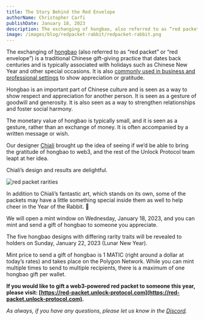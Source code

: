 ```yaml
---
title: The Story Behind the Red Envelope
authorName: Christopher Carfi
publishDate: January 18, 2023
description: The exchanging of hongbao, also referred to as “red packet” or “red envelope”, is a traditional Chinese gift-giving practice to show appreciation or gratitude.
image: /images/blog/redpacket-rabbit/redpacket-rabbit.png
---
```


The exchanging of [hongbao](https://en.wikipedia.org/wiki/Red_envelope) (also referred to as “red packet” or “red envelope”) is a traditional Chinese gift-giving practice that dates back centuries and is typically associated with holidays such as Chinese New Year and other special occasions. It is also [commonly used in business and professional settings](https://en.wikipedia.org/wiki/WeChat_red_envelope) to show appreciation or gratitude.

Hongbao is an important part of Chinese culture and is seen as a way to show respect and appreciation for another person. It is seen as a gesture of goodwill and generosity. It is also seen as a way to strengthen relationships and foster social harmony.

The monetary value of hongbao is typically small, and it is seen as a gesture, rather than an exchange of money. It is often accompanied by a written message or wish.

Our designer [Chiali](https://chialitsai.com/about/) brought up the idea of seeing if we’d be able to bring the gratitude of hongbao to web3, and the rest of the Unlock Protocol team leapt at her idea. 

Chiali’s design and results are delightful.

![red packet rarities](/images/blog/redpacket-rabbit/redpacket-all-rarities.png)

In addition to Chiali’s fantastic art, which stands on its own, some of the packets may have a little something special inside them as well to help cheer in the Year of the Rabbit. 🧧

We will open a mint window on Wednesday, January 18, 2023, and you can mint and send a gift of hongbao to someone you appreciate.

The five hongbao designs with differing rarity traits will be revealed to holders on Sunday, January 22, 2023 (Lunar New Year).

Mint price to send a gift of hongbao is 1 MATIC (right around a dollar at today’s rates) and takes place on the Polygon Network. While you can mint multiple times to send to multiple recipients, there is a maximum of one hongbao gift per wallet. 

**If you would like to gift a web3-powered red packet to someone this year, please visit: [https://red-packet.unlock-protocol.com](https://red-packet.unlock-protocol.com).**

*As always, if you have any questions, please let us know in the [Discord](https://discord.unlock-protocol.com).*

